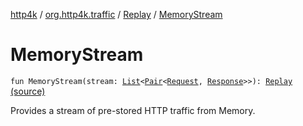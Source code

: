 [http4k](../../index.md) / [org.http4k.traffic](../index.md) / [Replay](index.md) / [MemoryStream](./-memory-stream.md)

# MemoryStream

`fun MemoryStream(stream: `[`List`](https://kotlinlang.org/api/latest/jvm/stdlib/kotlin.collections/-list/index.html)`<`[`Pair`](https://kotlinlang.org/api/latest/jvm/stdlib/kotlin/-pair/index.html)`<`[`Request`](../../org.http4k.core/-request/index.md)`, `[`Response`](../../org.http4k.core/-response/index.md)`>>): `[`Replay`](index.md) [(source)](https://github.com/http4k/http4k/blob/master/http4k-core/src/main/kotlin/org/http4k/traffic/Replay.kt#L34)

Provides a stream of pre-stored HTTP traffic from Memory.

